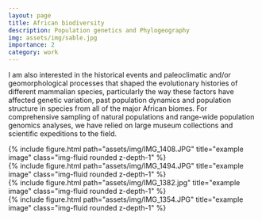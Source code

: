 ```yaml
---
layout: page
title: African biodiversity
description: Population genetics and Phylogeography
img: assets/img/sable.jpg
importance: 2
category: work
---
```


I am also interested in the historical events and paleoclimatic and/or geomorphological processes that shaped the evolutionary histories of different mammalian species, particularly the way these factors have affected genetic variation, past population dynamics and population structure in species from all of the major African biomes. For comprehensive sampling of natural populations and range-wide population genomics analyses, we have relied on large museum collections and scientific expeditions to the field. 

<div class="row">
    <div class="col-sm mt-3 mt-md-0">
        {% include figure.html path="assets/img/IMG_1408.JPG" title="example image" class="img-fluid rounded z-depth-1" %}
    </div>
    <div class="col-sm mt-3 mt-md-0">
        {% include figure.html path="assets/img/IMG_1494.JPG" title="example image" class="img-fluid rounded z-depth-1" %}
    </div>
    <div class="col-sm mt-3 mt-md-0">
        {% include figure.html path="assets/img/IMG_1382.jpg" title="example image" class="img-fluid rounded z-depth-1" %}
    </div>
</div>
<div class="caption">
</div>


<div class="row justify-content-sm-center">
    <div class="col-sm-8 mt-3 mt-md-0">
        {% include figure.html path="assets/img/IMG_1354.JPG" title="example image" class="img-fluid rounded z-depth-1" %}
    </div>
</div>
<div class="caption">
</div>


